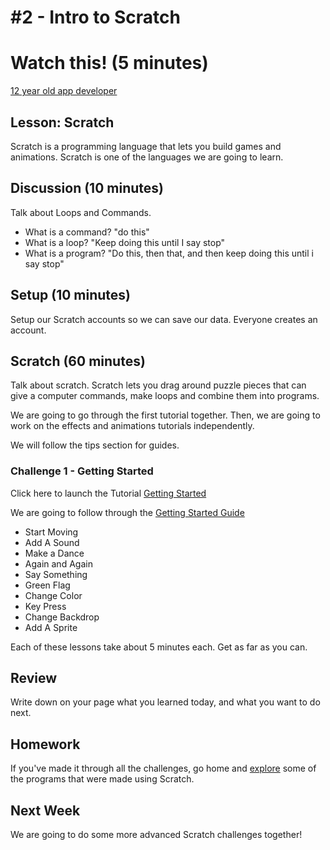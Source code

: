 # #2 - Intro to Scratch

# Watch this! (5 minutes)
[12 year old app developer](http://www.ted.com/talks/thomas_suarez_a_12_year_old_app_developer.html)

## Lesson: Scratch
Scratch is a programming language that lets you build games and animations.  Scratch is one of the languages we are going to learn.
 
## Discussion (10 minutes)
Talk about Loops and Commands.

* What is a command?  "do this"
* What is a loop? "Keep doing this until I say stop"
* What is a program? "Do this, then that, and then keep doing this until i say stop"

## Setup (10 minutes)
Setup our Scratch accounts so we can save our data.  Everyone creates an account.

## Scratch (60 minutes)
Talk about scratch.  Scratch lets you drag around puzzle pieces that can give a computer commands, make loops and combine them into programs.

We are going to go through the first tutorial together.  Then, we are going to work on the effects and animations tutorials independently.  

We will follow the tips section for guides.

### Challenge 1 - Getting Started
Click here to launch the Tutorial [Getting Started](http://scratch.mit.edu/projects/editor/?tip_bar=getStarted)

We are going to follow through the [Getting Started Guide](http://cdn.scratch.mit.edu/scratchr2/static/__1383932368__//pdfs/help/Getting-Started-Guide-Scratch2.pdf)

 * Start Moving
 * Add A Sound
 * Make a Dance
 * Again and Again
 * Say Something
 * Green Flag
 * Change Color
 * Key Press
 * Change Backdrop
 * Add A Sprite
 
Each of these lessons take about 5 minutes each.  Get as far as you can.

## Review 
Write down on your page what you learned today, and what you want to do next.

## Homework
If you've made it through all the challenges, go home and [explore](http://scratch.mit.edu/explore/?date=this_month) some of the programs that were made using Scratch.

## Next Week
We are going to do some more advanced Scratch challenges together!
